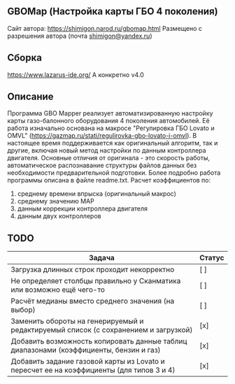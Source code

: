 ## GBOMap (Настройка карты ГБО 4 поколения)
Сайт автора: https://shimigon.narod.ru/gbomap.html
Размещено с разрешения автора (почта shimigon@yandex.ru)
## Сборка
https://www.lazarus-ide.org/
А конкретно v4.0
## Описание
Программа GBO Mapper реализует автоматизированную настройку карты газо-балонного оборудования 4 поколения автомобилей.
Её работа изначально основана на макросе "Регулировка ГБО Lovato и OMVL" (https://gazmap.ru/stati/regulirovka-gbo-lovato-i-omvl).
В настоящее время поддерживается как оригинальный алгоритм, так и другие, включая новый метод настройки по данным контроллера двигателя.
Основные отличия от оригинала - это скорость работы, автоматическое распознавание структуры файлов данных без необходимости предварительной подготовки.
Более подробно работа программы описана в файле readme.txt.
Расчет коэффициентов по:
1. среднему времени впрыска (оригинальный макрос)
2. среднему значению MAP
3. данным коррекции контроллера двигателя
4. данным двух контроллеров
## TODO
| Задача|Статус|
|-|-|
|Загрузка длинных строк проходит некорректно|[ ]|
|Не определяет столбцы правильно у Сканматика или возможно ещё чего-то|[ ]|
|Расчёт медианы вместо среднего значения (на выбор)|[ ]|
|Заменить обороты на генерируемый и редактируемый список (с сохранением и загрузкой)|[x]|
|Добавить возможность копировать данные таблиц диапазонами (коэффициенты, бензин и газ)|[x]|
|Добавить задание газовой карты из Lovato и пересчет ее на коэффициенты (для типов 3 и 4)|[x]|